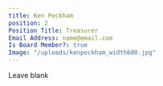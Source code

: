 ```yaml
---
title: Ken Peckham
position: 2
Position Title: Treasurer
Email Address: name@email.com
Is Board Member?: true
Image: "/uploads/kenpeckham_width600.jpg"
---
```


Leave blank
